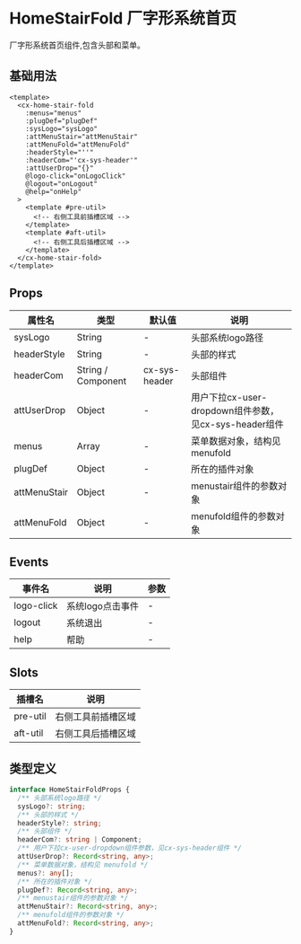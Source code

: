 # HomeStairFold 厂字形系统首页

厂字形系统首页组件,包含头部和菜单。

## 基础用法

```vue
<template>
  <cx-home-stair-fold
    :menus="menus"
    :plugDef="plugDef"
    :sysLogo="sysLogo"
    :attMenuStair="attMenuStair"
    :attMenuFold="attMenuFold"
    :headerStyle="''"
    :headerCom="'cx-sys-header'"
    :attUserDrop="{}"
    @logo-click="onLogoClick"
    @logout="onLogout"
    @help="onHelp"
  >
    <template #pre-util>
      <!-- 右侧工具前插槽区域 -->
    </template>
    <template #aft-util>
      <!-- 右侧工具后插槽区域 -->
    </template>
  </cx-home-stair-fold>
</template>
```

## Props

| 属性名 | 类型 | 默认值 | 说明 |
|--------|------|--------|------|
| sysLogo | String | - | 头部系统logo路径 |
| headerStyle | String | - | 头部的样式 |
| headerCom | String / Component | cx-sys-header | 头部组件 |
| attUserDrop | Object | - | 用户下拉cx-user-dropdown组件参数，见cx-sys-header组件 |
| menus | Array | - | 菜单数据对象，结构见 menufold |
| plugDef | Object | - | 所在的插件对象 |
| attMenuStair | Object | - | menustair组件的参数对象 |
| attMenuFold | Object | - | menufold组件的参数对象 |

## Events

| 事件名 | 说明 | 参数 |
|--------|------|------|
| logo-click | 系统logo点击事件 | - |
| logout | 系统退出 | - |
| help | 帮助 | - |

## Slots

| 插槽名 | 说明 |
|--------|------|
| pre-util | 右侧工具前插槽区域 |
| aft-util | 右侧工具后插槽区域 |

## 类型定义

```ts
interface HomeStairFoldProps {
  /** 头部系统logo路径 */
  sysLogo?: string;
  /** 头部的样式 */
  headerStyle?: string;
  /** 头部组件 */
  headerCom?: string | Component;
  /** 用户下拉cx-user-dropdown组件参数，见cx-sys-header组件 */
  attUserDrop?: Record<string, any>;
  /** 菜单数据对象，结构见 menufold */
  menus?: any[];
  /** 所在的插件对象 */
  plugDef?: Record<string, any>;
  /** menustair组件的参数对象 */
  attMenuStair?: Record<string, any>;
  /** menufold组件的参数对象 */
  attMenuFold?: Record<string, any>;
} 
```